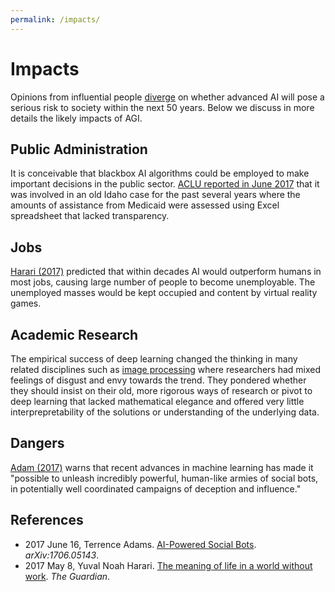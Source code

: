 ```yaml
---
permalink: /impacts/
---
```

# Impacts

Opinions from influential people [diverge](http://www.agreelist.org/s/advanced-artificial-intelligenc-4mtqyes0jrqy) on whether advanced AI will pose a serious risk to society within the next 50 years. Below we discuss in more details the likely impacts of AGI.

## Public Administration

It is conceivable that blackbox AI algorithms could be employed to make important decisions in the public sector. [ACLU reported in June 2017](https://www.aclu.org/blog/free-future/pitfalls-artificial-intelligence-decisionmaking-highlighted-idaho-aclu-case) that it was involved in an old Idaho case for the past several years where the amounts of assistance from Medicaid were assessed using Excel spreadsheet that lacked transparency.

## Jobs

[Harari (2017)](https://www.theguardian.com/technology/2017/may/08/virtual-reality-religion-robots-sapiens-book) predicted that within decades AI would outperform humans in most jobs, causing large number of people to become unemployable. The unemployed masses would be kept occupied and content by virtual reality games.

## Academic Research

The empirical success of deep learning changed the thinking in many related disciplines such as [image processing](https://sinews.siam.org/Details-Page/deep-deep-trouble) where researchers had mixed feelings of disgust and envy towards the trend. They pondered whether they should insist on their old, more rigorous ways of research or pivot to deep learning that lacked mathematical elegance and offered very little interprepretability of the solutions or understanding of the underlying data.

## Dangers

[Adam (2017)](https://arxiv.org/abs/1706.05143) warns that recent advances in machine learning has made it "possible to unleash incredibly powerful, human-like armies of social bots, in potentially well coordinated campaigns of deception and influence."

## References

* 2017 June 16, Terrence Adams. [AI-Powered Social Bots](https://arxiv.org/abs/1706.05143). *arXiv:1706.05143*.
* 2017 May 8, Yuval Noah Harari. [The meaning of life in a world without work](https://www.theguardian.com/technology/2017/may/08/virtual-reality-religion-robots-sapiens-book). *The Guardian*.
